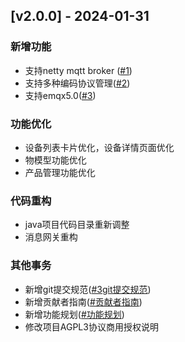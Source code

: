 <a name="v2.0.0"></a>
## [v2.0.0] - 2024-01-31

### 新增功能
- 支持netty mqtt broker ([#1]())
- 支持多种编码协议管理([#2]())
- 支持emqx5.0([#3]())

### 功能优化
- 设备列表卡片优化，设备详情页面优化
- 物模型功能优化
- 产品管理功能优化

### 代码重构
- java项目代码目录重新调整
- 消息网关重构

### 其他事务
- 新增git提交规范([#3git提交规范](https://gitee.com/kerwincui/wumei-smart/blob/master/doc/Git%E6%8F%90%E4%BA%A4%E8%A7%84%E8%8C%83.md))
- 新增贡献者指南([#贡献者指南](https://gitee.com/kerwincui/wumei-smart/blob/master/doc/%E8%B4%A1%E7%8C%AE%E8%80%85%E6%8C%87%E5%8D%97.md))
- 新增功能规划([#功能规划](https://gitee.com/kerwincui/wumei-smart/blob/master/RoadMap.md))
- 修改项目AGPL3协议商用授权说明
